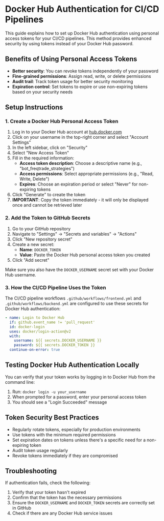 # Docker Hub Authentication for CI/CD Pipelines

This guide explains how to set up Docker Hub authentication using personal access tokens for your CI/CD pipelines. This method provides enhanced security by using tokens instead of your Docker Hub password.

## Benefits of Using Personal Access Tokens

- **Better security**: You can revoke tokens independently of your password
- **Fine-grained permissions**: Assign read, write, or delete permissions
- **Audit trail**: Track token usage for better security monitoring
- **Expiration control**: Set tokens to expire or use non-expiring tokens based on your security needs

## Setup Instructions

### 1. Create a Docker Hub Personal Access Token

1. Log in to your Docker Hub account at [hub.docker.com](https://hub.docker.com/)
2. Click on your username in the top-right corner and select "Account Settings"
3. In the left sidebar, click on "Security"
4. Select "New Access Token"
5. Fill in the required information:
   - **Access token description**: Choose a descriptive name (e.g., "bot_freqtrade_strategies")
   - **Access permissions**: Select appropriate permissions (e.g., "Read, Write, Delete")
   - **Expires**: Choose an expiration period or select "Never" for non-expiring tokens
6. Click "Generate" to create the token
7. **IMPORTANT**: Copy the token immediately - it will only be displayed once and cannot be retrieved later

### 2. Add the Token to GitHub Secrets

1. Go to your GitHub repository
2. Navigate to "Settings" → "Secrets and variables" → "Actions"
3. Click "New repository secret"
4. Create a new secret:
   - **Name**: `DOCKER_TOKEN`
   - **Value**: Paste the Docker Hub personal access token you created
5. Click "Add secret"

Make sure you also have the `DOCKER_USERNAME` secret set with your Docker Hub username.

### 3. How the CI/CD Pipeline Uses the Token

The CI/CD pipeline workflows `.github/workflows/frontend.yml` and `.github/workflows/backend.yml` are configured to use these secrets for Docker Hub authentication:

```yaml
- name: Login to Docker Hub
  if: github.event_name != 'pull_request'
  id: docker-login
  uses: docker/login-action@v2
  with:
    username: ${{ secrets.DOCKER_USERNAME }}
    password: ${{ secrets.DOCKER_TOKEN }}
  continue-on-error: true
```

## Testing Docker Hub Authentication Locally

You can verify that your token works by logging in to Docker Hub from the command line:

1. Run: `docker login -u your_username`
2. When prompted for a password, enter your personal access token
3. You should see a "Login Succeeded" message

## Token Security Best Practices

- Regularly rotate tokens, especially for production environments
- Use tokens with the minimum required permissions
- Set expiration dates on tokens unless there's a specific need for a non-expiring token
- Audit token usage regularly
- Revoke tokens immediately if they are compromised

## Troubleshooting

If authentication fails, check the following:

1. Verify that your token hasn't expired
2. Confirm that the token has the necessary permissions
3. Ensure the `DOCKER_USERNAME` and `DOCKER_TOKEN` secrets are correctly set in GitHub
4. Check if there are any Docker Hub service issues